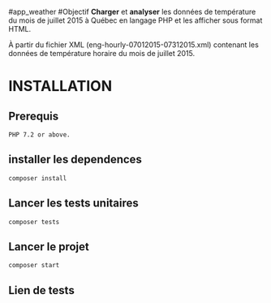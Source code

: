 #app_weather
#Objectif 
**Charger** et **analyser** les données de température du mois de juillet 2015 à Québec en langage
PHP et les afficher sous format HTML.

À partir du fichier XML (eng-hourly-07012015-07312015.xml) contenant les données de
température horaire du mois de juillet 2015.
 
# INSTALLATION

## Prerequis 

    PHP 7.2 or above.

## installer les dependences
    composer install

## Lancer les tests unitaires
    composer tests

## Lancer le projet
    composer start

## Lien de tests

  


